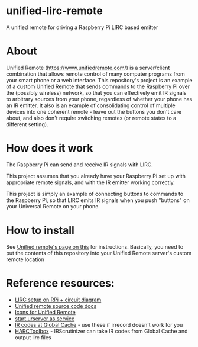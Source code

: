 # unified-lirc-remote 
A unified remote for driving a Raspberry Pi LIRC based emitter

# About 
Unified Remote (https://www.unifiedremote.com/) is a server/client
combination that allows remote control of many computer programs from your smart
phone or a web interface. This repository's project is an example of a custom
Unified Remote that sends commands to the Raspberry Pi over the (possibly
wireless) network, so that you can effectively emit IR signals to arbitrary
sources from your phone, regardless of whether your phone has an IR emitter. It
also is an example of consolidating control of multiple devices into one
coherent remote - leave out the buttons you don't care about, and also don't
require switching remotes (or remote states to a different setting).

# How does it work 

The Raspberry Pi can send and receive IR signals with LIRC.

This project assumes that you already have your Raspberry Pi set up with
appropriate remote signals, and with the IR emitter working correctly.

This project is simply an example of connecting buttons to commands to
the Raspberry Pi, so that LIRC emits IR signals when you push "buttons"
on your Universal Remote on your phone.

# How to install 

See
[Unified remote's page on this](https://www.unifiedremote.com/tutorials/how-to-install-a-custom-remote) for
instructions. Basically, you need to put the contents of this repository into
your Unified Remote server's custom remote location

# Reference resources:

  - [LIRC setup on RPi + circuit diagram](http://alexba.in/blog/2013/01/06/setting-up-lirc-on-the-raspberrypi/)
  - [Unified remote source code docs](https://github.com/unifiedremote/Docs)  
  - [Icons for Unified Remote](https://github.com/unifiedremote/Docs/blob/master/res/icons.md)
  - [start urserver as service](https://github.com/qbwaggle/vpnkillswitch/tree/master/urserver)
  - [IR codes at Global Cache](https://irdb.globalcache.com/Home/Database) - use these if irrecord doesn't work for you
  - [HARCToolbox](http://www.harctoolbox.org/) - IRScrutinizer can take IR codes from Global Cache and output lirc files
